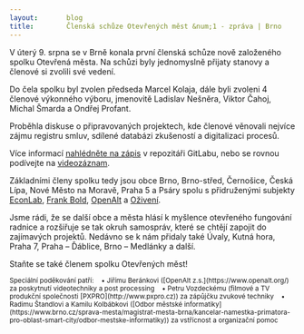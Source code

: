 ```yaml
---
layout:       blog
title:        Členská schůze Otevřených měst &num;1 - zpráva | Brno
---
```

V úterý 9. srpna se v Brně konala první členská schůze nově založeného spolku Otevřená města. Na schůzi byly jednomyslně přijaty stanovy a členové si zvolili své vedení.

Do čela spolku byl zvolen předseda Marcel Kolaja, dále byli zvoleni 4 členové výkonného výboru, jmenovitě Ladislav Nešněra, 
Viktor Čahoj, Michal Šmarda a Ondřej Profant.

Proběhla diskuse o připravovaných projektech, kde členové věnovali nejvíce zájmu registru smluv, sdílené databázi zkušeností a digitalizaci procesů.

Více informací [nahlédněte na zápis](https://gitlab.com/otevrenamesta/documents/raw/15d304cc031514299076b9e8b45bc52b3bf44982/schuze/2016_08_09/zapis_2016_08_09.pdf) v repozitáři GitLabu, nebo se rovnou podívejte na [videozáznam](https://www.youtube.com/playlist?list=PLXLvIDQiByiMG5hazgjxSHXSln0A5hsoD).

Základními členy spolku tedy jsou obce Brno, Brno-střed, Černošice, Česká Lípa, Nové Město na Moravě, Praha 5 a Psáry spolu s přidruženými subjekty [EconLab](http://www.econlab.cz/), [Frank Bold](http://frankbold.org/), [OpenAlt](https://www.openalt.org/) a [Oživení](http://www.bezkorupce.cz/o-nas/).

Jsme rádi, že se další obce a města hlásí k myšlence otevřeného fungování radnice a rozšiřuje se tak okruh samospráv, které se chtějí zapojit do zajímavých projektů. Nedávno se k nám přidaly také Úvaly, Kutná hora, Praha 7, Praha – Ďáblice, Brno – Medlánky a další.


Staňte se také členem spolku Otevřených měst!
  
  
<sup>
Speciální poděkování patří:  
&nbsp;&nbsp;&nbsp;&bull; Jiřímu Beránkovi ([OpenAlt z.s.](https://www.openalt.org/) za poskytnutí videotechniky a post processing  
&nbsp;&nbsp;&nbsp;&bull; Petru Vozdeckému (filmové a TV produkční společnosti [PXPRO](http://www.pxpro.cz)) za zápůjčku zvukové techniky  
&nbsp;&nbsp;&nbsp;&bull; Radimu Štandlovi a Kamilu Kolbábkovi ([Odbor městské informatiky](https://www.brno.cz/sprava-mesta/magistrat-mesta-brna/kancelar-namestka-primatora-pro-oblast-smart-city/odbor-mestske-informatiky)) za vstřícnost a organizační pomoc  
</sup>
